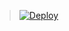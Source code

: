 > [![Deploy](https://www.herokucdn.com/deploy/button.png)](https://dashboard.heroku.com/new?template=https://github.com/dondevi/v2demo)
